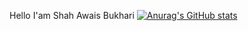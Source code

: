 Hello I'am Shah Awais Bukhari
[![Anurag's GitHub stats](https://github-readme-stats.vercel.app/api?username=shahawais5)](https://github.com/anuraghazra/github-readme-stats)
